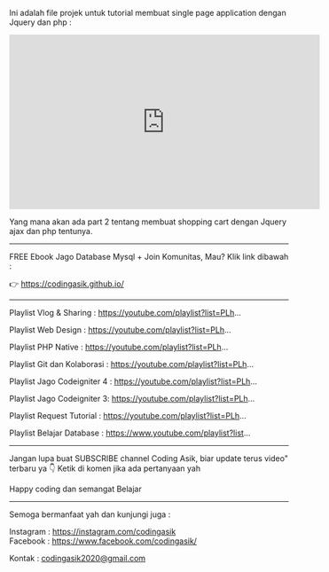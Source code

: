 Ini adalah file projek untuk tutorial membuat single page application dengan Jquery dan php :  

<iframe width="560" height="315" src="https://www.youtube.com/embed/qTtkr_PtHMU" title="YouTube video player" frameborder="0" allow="accelerometer; autoplay; clipboard-write; encrypted-media; gyroscope; picture-in-picture" allowfullscreen></iframe>  

Yang mana akan ada part 2 tentang membuat shopping cart dengan Jquery ajax dan php tentunya.
____________

FREE Ebook  Jago Database Mysql + Join Komunitas, Mau? Klik link dibawah :

👉 https://codingasik.github.io/
____________

Playlist Vlog & Sharing :
https://youtube.com/playlist?list=PLh...

Playlist Web Design :
https://youtube.com/playlist?list=PLh...

Playlist PHP Native :
https://youtube.com/playlist?list=PLh...

Playlist Git dan Kolaborasi :
https://youtube.com/playlist?list=PLh...

Playlist Jago Codeigniter 4 :
https://youtube.com/playlist?list=PLh...

Playlist Jago Codeigniter 3:
https://youtube.com/playlist?list=PLh...

Playlist Request Tutorial :
https://youtube.com/playlist?list=PLh...

Playlist Belajar Database :
https://www.youtube.com/playlist?list...

____________

Jangan lupa buat SUBSCRIBE channel Coding Asik, biar update terus video" terbaru ya
👇 Ketik di komen jika ada pertanyaan yah

Happy coding dan semangat Belajar

____________

Semoga bermanfaat yah dan kunjungi juga :

Instagram : https://instagram.com/codingasik  
Facebook : https://www.facebook.com/codingasik/

Kontak : codingasik2020@gmail.com